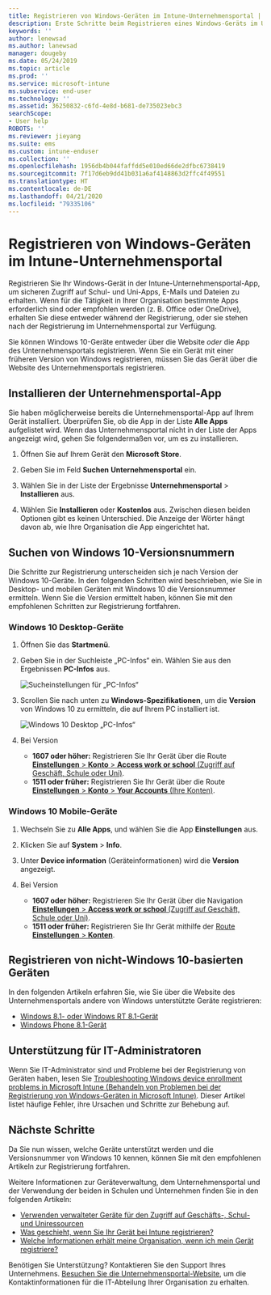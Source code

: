 ```yaml
---
title: Registrieren von Windows-Geräten im Intune-Unternehmensportal | Microsoft-Dokumentation
description: Erste Schritte beim Registrieren eines Windows-Geräts im Unternehmensportal
keywords: ''
author: lenewsad
ms.author: lanewsad
manager: dougeby
ms.date: 05/24/2019
ms.topic: article
ms.prod: ''
ms.service: microsoft-intune
ms.subservice: end-user
ms.technology: ''
ms.assetid: 36250832-c6fd-4e8d-b681-de735023ebc3
searchScope:
- User help
ROBOTS: ''
ms.reviewer: jieyang
ms.suite: ems
ms.custom: intune-enduser
ms.collection: ''
ms.openlocfilehash: 1956db4b044faffdd5e010ed66de2dfbc6738419
ms.sourcegitcommit: 7f17d6eb9dd41b031a6af4148863d2ffc4f49551
ms.translationtype: HT
ms.contentlocale: de-DE
ms.lasthandoff: 04/21/2020
ms.locfileid: "79335106"
---
```

# <a name="windows-device-enrollment-in-intune-company-portal"></a>Registrieren von Windows-Geräten im Intune-Unternehmensportal  

Registrieren Sie Ihr Windows-Gerät in der Intune-Unternehmensportal-App, um sicheren Zugriff auf Schul- und Uni-Apps, E-Mails und Dateien zu erhalten. Wenn für die Tätigkeit in Ihrer Organisation bestimmte Apps erforderlich sind oder empfohlen werden (z. B. Office oder OneDrive), erhalten Sie diese entweder während der Registrierung, oder sie stehen nach der Registrierung im Unternehmensportal zur Verfügung.  

Sie können Windows 10-Geräte entweder über die Website *oder* die App des Unternehmensportals registrieren. Wenn Sie ein Gerät mit einer früheren Version von Windows registrieren, müssen Sie das Gerät über die Website des Unternehmensportals registrieren.  

## <a name="install-company-portal-app"></a>Installieren der Unternehmensportal-App  
Sie haben möglicherweise bereits die Unternehmensportal-App auf Ihrem Gerät installiert. Überprüfen Sie, ob die App in der Liste __Alle Apps__ aufgelistet wird.  Wenn das Unternehmensportal nicht in der Liste der Apps angezeigt wird, gehen Sie folgendermaßen vor, um es zu installieren.  

1. Öffnen Sie auf Ihrem Gerät den **Microsoft Store**.

2. Geben Sie im Feld **Suchen** **Unternehmensportal** ein.

3. Wählen Sie in der Liste der Ergebnisse **Unternehmensportal** > **Installieren** aus.

4. Wählen Sie **Installieren** oder **Kostenlos** aus. Zwischen diesen beiden Optionen gibt es keinen Unterschied. Die Anzeige der Wörter hängt davon ab, wie Ihre Organisation die App eingerichtet hat.  

## <a name="find-windows-10-version-number"></a>Suchen von Windows 10-Versionsnummern  
Die Schritte zur Registrierung unterscheiden sich je nach Version der Windows 10-Geräte. In den folgenden Schritten wird beschrieben, wie Sie in Desktop- und mobilen Geräten mit Windows 10 die Versionsnummer ermitteln. Wenn Sie die Version ermittelt haben, können Sie mit den empfohlenen Schritten zur Registrierung fortfahren.  

### <a name="windows-10-desktop-devices"></a>Windows 10 Desktop-Geräte  

1. Öffnen Sie das **Startmenü**.

2. Geben Sie in der Suchleiste „PC-Infos“ ein. Wählen Sie aus den Ergebnissen __PC-Infos__ aus.  


   ![Sucheinstellungen für „PC-Infos“](media/searching_for_about_your_pc.png)  

3. Scrollen Sie nach unten zu **Windows-Spezifikationen**, um die **Version** von Windows 10 zu ermitteln, die auf Ihrem PC installiert ist.  


   ![Windows 10 Desktop „PC-Infos“](media/settings_about_pc.png)  

4. Bei Version  

    * __1607 oder höher:__ Registrieren Sie Ihr Gerät über die Route [**Einstellungen** > **Konto** > **Access work or school** (Zugriff auf Geschäft, Schule oder Uni)](enroll-windows-10-device.md#enroll-windows-10-version-1607-and-later-device).   
    * __1511 oder früher:__ Registrieren Sie Ihr Gerät über die Route [**Einstellungen** > **Konto** > **Your Accounts** (Ihre Konten)](enroll-windows-10-device.md#enroll-windows-10-version-1511-and-earlier-device).  

### <a name="windows-10-mobile-devices"></a>Windows 10 Mobile-Geräte

1. Wechseln Sie zu __Alle Apps__, und wählen Sie die App __Einstellungen__ aus.
2. Klicken Sie auf __System__ > __Info__.
3. Unter __Device information__ (Geräteinformationen) wird die __Version__ angezeigt.  
4. Bei Version  

    * __1607 oder höher:__ Registrieren Sie Ihr Gerät über die Navigation [**Einstellungen** > **Access work or school** (Zugriff auf Geschäft, Schule oder Uni)](enroll-windows-10-device.md#enroll-windows-10-version-1607-and-later-device).   
    * __1511 oder früher:__ Registrieren Sie Ihr Gerät mithilfe der [Route **Einstellungen** > **Konten**](enroll-windows-10-device.md#enroll-windows-10-version-1511-and-earlier-device).  

## <a name="enroll-non-windows-10-devices"></a>Registrieren von nicht-Windows 10-basierten Geräten  
In den folgenden Artikeln erfahren Sie, wie Sie über die Website des Unternehmensportals andere von Windows unterstützte Geräte registrieren:   
* [Windows 8.1- oder Windows RT 8.1-Gerät](enroll-your-W81-or-rt81-windows.md)  
* [Windows Phone 8.1-Gerät](enroll-your-wp81-windows.md)    

## <a name="it-administrator-support"></a>Unterstützung für IT-Administratoren  
Wenn Sie IT-Administrator sind und Probleme bei der Registrierung von Geräten haben, lesen Sie [Troubleshooting Windows device enrollment problems in Microsoft Intune (Behandeln von Problemen bei der Registrierung von Windows-Geräten in Microsoft Intune)](https://support.microsoft.com/help/4469913). Dieser Artikel listet häufige Fehler, ihre Ursachen und Schritte zur Behebung auf.  

## <a name="next-steps"></a>Nächste Schritte  
Da Sie nun wissen, welche Geräte unterstützt werden und die Versionsnummer von Windows 10 kennen, können Sie mit den empfohlenen Artikeln zur Registrierung fortfahren.  
 
Weitere Informationen zur Geräteverwaltung, dem Unternehmensportal und der Verwendung der beiden in Schulen und Unternehmen finden Sie in den folgenden Artikeln:  
* [Verwenden verwalteter Geräte für den Zugriff auf Geschäfts-, Schul- und Uniressourcen](use-managed-devices-to-get-work-done.md)  
* [Was geschieht, wenn Sie Ihr Gerät bei Intune registrieren?](what-happens-if-you-install-the-company-portal-app-and-enroll-your-device-in-intune-windows.md)  
* [Welche Informationen erhält meine Organisation, wenn ich mein Gerät registriere?](what-info-can-your-company-see-when-you-enroll-your-device-in-intune.md)  

Benötigen Sie Unterstützung? Kontaktieren Sie den Support Ihres Unternehmens. [Besuchen Sie die Unternehmensportal-Website](https://go.microsoft.com/fwlink/?linkid=2010980), um die Kontaktinformationen für die IT-Abteilung Ihrer Organisation zu erhalten.  
